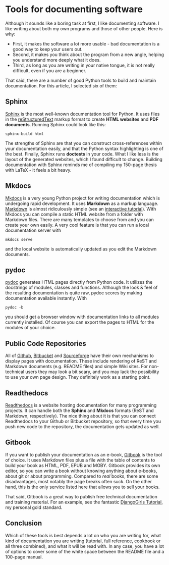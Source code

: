 
# Tools for documenting software

Although it sounds like a boring task at first, I like documenting software. I like writing about both my own programs and those of other people. Here is why: 

* First, it makes the software a lot more usable - bad documentation is a good way to keep your users out.
* Second, it makes you think about the program from a new angle, helping you understand more deeply what it does.
* Third, as long as you are writing in your native tongue, it is not really difficult, even if you are a beginner.

That said, there are a number of good Python tools to build and maintain documentation. For this article, I selected six of them:

## Sphinx

[Sphinx](http://sphinx-doc.org/) is the most well-known documentation tool for Python. It uses files in the [reStructuredText](http://docutils.sourceforge.net/rst.html) markup format to create **HTML websites** and **PDF documents**. Running Sphinx could look like this:

    sphinx-build html

The strengths of Sphinx are that you can construct cross-references within your documentation easily, and that the Python syntax highlighting is one of the best. Finally, Sphinx runs **doctests** in your code. What I like less is the layout of the generated websites, which I found difficult to change. Building documentation with Sphinx reminds me of compiling my 150-page thesis with LaTeX - it feels a bit heavy.

## Mkdocs

[Mkdocs](http://www.mkdocs.org/) is a very young Python project for writing documentation which is undergoing rapid development. It uses **Markdown** as a markup language. [Markdown](http://daringfireball.net/projects/markdown/basics) is almost ridiculously simple (see an [interactive tutorial](http://markdowntutorial.com)). With Mkdocs you can compile a static HTML website from a folder with Markdown files. There are many templates to choose from and you can create your own easily. A very cool feature is that you can run a local documentation server with 

    mkdocs serve

and the local website is automatically updated as you edit the Markdown documents.

## pydoc

[pydoc](https://docs.python.org/2/library/pydoc.html) generates HTML pages directly from Python code. It utilizes the docstrings of modules, classes and functions. Although the look & feel of the resulting documentation is quite raw, pydoc scores by making documentation available instantly. With

    pydoc -b

you should get a browser window with documentation links to all modules currently installed. Of course you can export the pages to HTML for the modules of your choice.


## Public Code Repositories

All of [Github](https://github.com/), [Bitbucket](https://bitbucket.org/) and [Sourceforge](http://sourceforge.net/) have their own mechanisms to display pages with documentation. These include rendering of ReST and Markdown documents (e.g. README files) and simple Wiki sites. For non-technical users they may look a bit scary, and you may lack the possibility to use your own page design. They definitely work as a starting point.


## Readthedocs

[Readthedocs](https://readthedocs.org/) is a website hosting documentation for many programming projects. It can handle both the **Sphinx** and **Mkdocs** formats (ReST and Markdown, respectively). The nice thing about it is that you can connect Readthedocs to your Github or Bitbucket repository, so that every time you push new code to the repository, the documentation gets updated as well.

## Gitbook

If you want to publish your documentation as an e-book, [Gitbook](https://www.gitbook.com/) is the tool of choice. It uses Markdown files plus a file with the table of contents to build your book as HTML, PDF, EPUB and MOBY. Gitbook provides its own editor, so you can write a book without knowing anything about e-books, about git or about programming. Compared to *real* books, there are some disadvantages, most notably the page breaks often suck. On the other hand, this is the only service listed here that allows you to sell your books.

That said, Gitbook is a great way to publish free technical documentation and training material. For an example, see the fantastic [DjangoGirls Tutorial](https://www.gitbook.com/book/djangogirls/djangogirls-tutorial/details), my personal gold standard.


## Conclusion

Which of these tools is best depends a lot on who you are writing for, what kind of documentation you are writing (tutorial, full reference, cookbook or all three combined), and what it will be read with. In any case, you have a lot of options to cover some of the white space between the README file and a 100-page manual.

